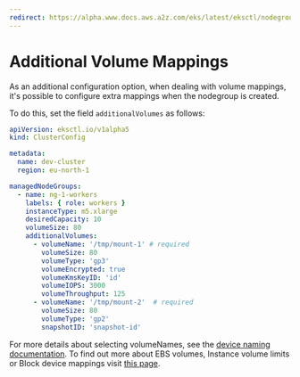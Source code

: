 ```yaml
---
redirect: https://alpha.www.docs.aws.a2z.com/eks/latest/eksctl/nodegroup-additional-volume-mappings.html
---
```

# Additional Volume Mappings

As an additional configuration option, when dealing with volume mappings, it's possible to configure extra mappings
when the nodegroup is created.

To do this, set the field `additionalVolumes` as follows:

```yaml
apiVersion: eksctl.io/v1alpha5
kind: ClusterConfig

metadata:
  name: dev-cluster
  region: eu-north-1

managedNodeGroups:
  - name: ng-1-workers
    labels: { role: workers }
    instanceType: m5.xlarge
    desiredCapacity: 10
    volumeSize: 80
    additionalVolumes:
      - volumeName: '/tmp/mount-1' # required
        volumeSize: 80
        volumeType: 'gp3'
        volumeEncrypted: true
        volumeKmsKeyID: 'id'
        volumeIOPS: 3000
        volumeThroughput: 125
      - volumeName: '/tmp/mount-2'  # required
        volumeSize: 80
        volumeType: 'gp2'
        snapshotID: 'snapshot-id'
```

For more details about selecting volumeNames, see the [device naming documentation](https://docs.aws.amazon.com/AWSEC2/latest/UserGuide/device_naming.html).
To find out more about EBS volumes, Instance volume limits or Block device mappings visit [this page](https://docs.aws.amazon.com/AWSEC2/latest/UserGuide/Storage.html).